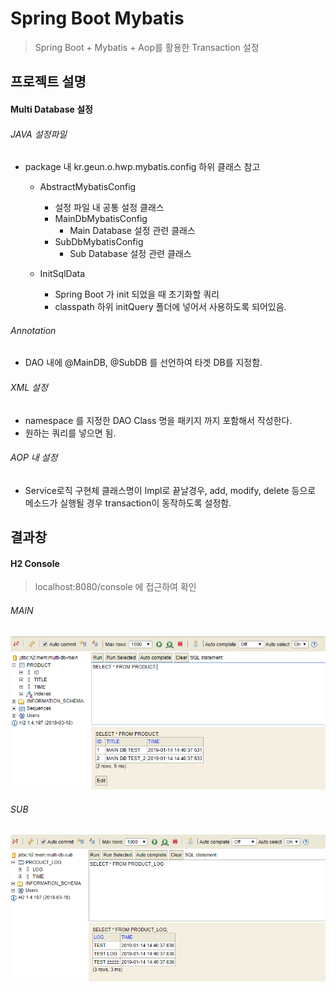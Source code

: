 # Spring Boot Mybatis 
> Spring Boot + Mybatis + Aop를 활용한 Transaction 설정

## 프로젝트 설명
#### Multi Database 설정
###### JAVA 설정파일
- package 내 kr.geun.o.hwp.mybatis.config 하위 클래스 참고
    - AbstractMybatisConfig
        - 설정 파일 내 공통 설정 클래스
        - MainDbMybatisConfig
            - Main Database 설정 관련 클래스
        - SubDbMybatisConfig
            - Sub Database 설정 관련 클래스
        
    - InitSqlData
        - Spring Boot 가 init 되었을 때 초기화할 쿼리
        - classpath 하위 initQuery 폴더에 넣어서 사용하도록 되어있음.
        
###### Annotation 
- DAO 내에 @MainDB, @SubDB 를 선언하여 타겟 DB를 지정함.

###### XML 설정
- namespace 를 지정한 DAO Class 명을 패키지 까지 포함해서 작성한다.
- 원하는 쿼리를 넣으면 됨.

###### AOP 내 설정
- Service로직 구현체 클래스명이 Impl로 끝날경우, add, modify, delete 등으로 메소드가 실행될 경우 transaction이 동작하도록 설정함.


## 결과창
#### H2 Console
> localhost:8080/console 에 접근하여 확인
###### MAIN
![Main Database](./docs/ss/main_ss_01.PNG)
###### SUB
![Sub Database](./docs/ss/sub_ss_01.PNG)
